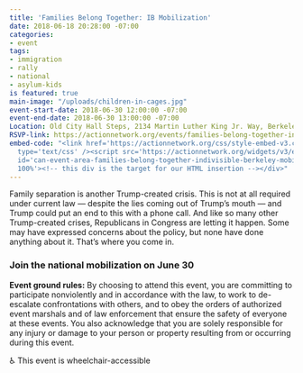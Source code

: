 ```yaml
---
title: 'Families Belong Together: IB Mobilization'
date: 2018-06-18 20:28:00 -07:00
categories:
- event
tags:
- immigration
- rally
- national
- asylum-kids
is featured: true
main-image: "/uploads/children-in-cages.jpg"
event-start-date: 2018-06-30 12:00:00 -07:00
event-end-date: 2018-06-30 13:00:00 -07:00
Location: Old City Hall Steps, 2134 Martin Luther King Jr. Way, Berkeley, CA 94703
RSVP-link: https://actionnetwork.org/events/families-belong-together-indivisible-berkeley-mobilization
embed-code: "<link href='https://actionnetwork.org/css/style-embed-v3.css' rel='stylesheet'
  type='text/css' /><script src='https://actionnetwork.org/widgets/v3/event/families-belong-together-indivisible-berkeley-mobilization?format=js&source=widget'></script><div
  id='can-event-area-families-belong-together-indivisible-berkeley-mobilization' style='width:
  100%'><!-- this div is the target for our HTML insertion --></div>"
---
```


Family separation is another Trump-created crisis. This is not at all required under current law — despite the lies coming out of Trump’s mouth — and Trump could put an end to this with a phone call. And like so many other Trump-created crises, Republicans in Congress are letting it happen. Some may have expressed concerns about the policy, but none have done anything about it. That’s where you come in.

### Join the national mobilization on June 30

**Event ground rules:** By choosing to attend this event, you are committing to participate nonviolently and in accordance with the law, to work to de-escalate confrontations with others, and to obey the orders of authorized event marshals and of law enforcement that ensure the safety of everyone at these events. You also acknowledge that you are solely responsible for any injury or damage to your person or property resulting from or occurring during this event.

♿ This event is wheelchair-accessible